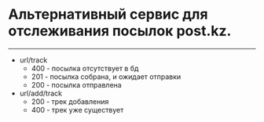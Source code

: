 # Альтернативный сервис для отслеживания посылок post.kz.
***
* url/track 
    * 400 - посылка отсутствует в бд
    * 201 - посылка собрана, и ожидает отправки
    * 200 - посылка отправлена
* url/add/track 
  * 200 - трек добавления
  * 400 - трек уже существует